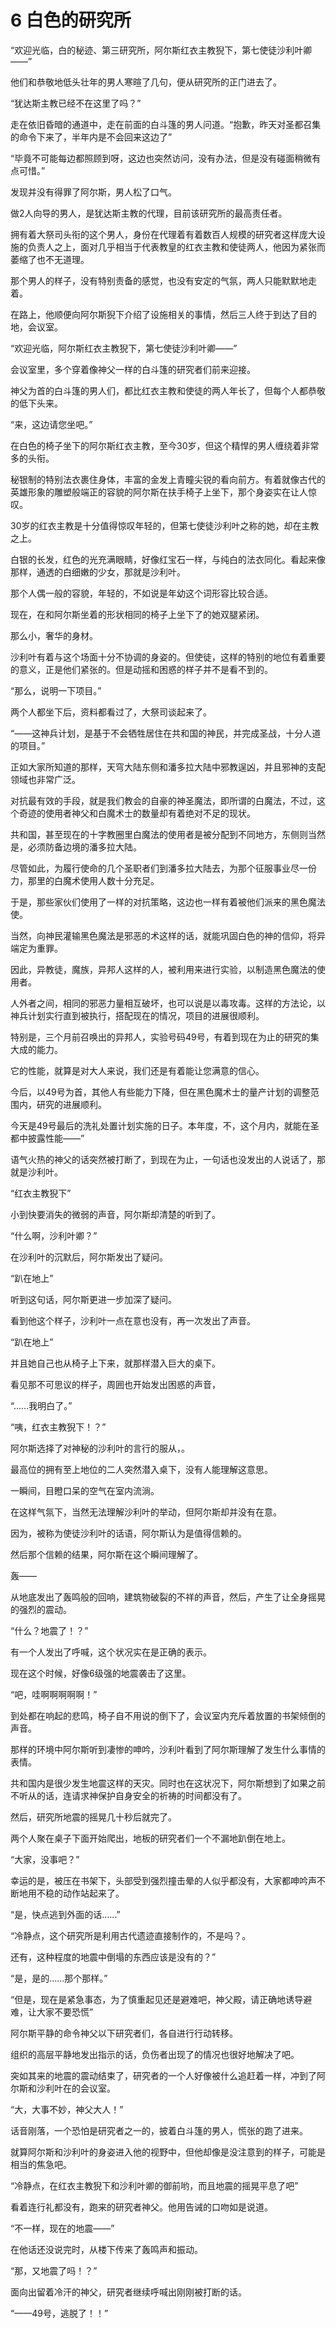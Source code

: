 # 6 白色的研究所

“欢迎光临，白的秘迹、第三研究所，阿尔斯红衣主教猊下，第七使徒沙利叶卿——”

他们和恭敬地低头壮年的男人寒暄了几句，便从研究所的正门进去了。

“犹达斯主教已经不在这里了吗？”

走在依旧昏暗的通道中，走在前面的白斗篷的男人问道。“抱歉，昨天对圣都召集的命令下来了，半年内是不会回来这边了”

“毕竟不可能每边都照顾到呀，这边也突然访问，没有办法，但是没有碰面稍微有点可惜。”

发现并没有得罪了阿尔斯，男人松了口气。

做2人向导的男人，是犹达斯主教的代理，目前该研究所的最高责任者。

拥有着大祭司头衔的这个男人，身份在代理着有着数百人规模的研究者这样庞大设施的负责人之上，面对几乎相当于代表教皇的红衣主教和使徒两人，他因为紧张而萎缩了也不无道理。

那个男人的样子，没有特别责备的感觉，也没有安定的气氛，两人只能默默地走着。

在路上，他顺便向阿尔斯猊下介绍了设施相关的事情，然后三人终于到达了目的地，会议室。

“欢迎光临，阿尔斯红衣主教猊下，第七使徒沙利叶卿——”

会议室里，多个穿着像神父一样的白斗篷的研究者们前来迎接。

神父为首的白斗篷的男人们，都比红衣主教和使徒的两人年长了，但每个人都恭敬的低下头来。

“来，这边请您坐吧。”

在白色的椅子坐下的阿尔斯红衣主教，至今30岁，但这个精悍的男人缠绕着非常多的头衔。

秘银制的特别法衣裹住身体，丰富的金发上青瞳尖锐的看向前方。有着就像古代的英雄形象的雕塑般端正的容貌的阿尔斯在扶手椅子上坐下，那个身姿实在让人惊叹。

30岁的红衣主教是十分值得惊叹年轻的，但第七使徒沙利叶之称的她，却在主教之上。

白银的长发，红色的光充满眼睛，好像红宝石一样，与纯白的法衣同化。看起来像那样，通透的白细嫩的少女，那就是沙利叶。

那个人偶一般的容貌，年轻的，不如说是年幼这个词形容比较合适。

现在，在和阿尔斯坐着的形状相同的椅子上坐下了的她双腿紧闭。

那么小，奢华的身材。

沙利叶有着与这个场面十分不协调的身姿的。但使徒，这样的特别的地位有着重要的意义，正是他们紧张的。但是动摇和困惑的样子并不是看不到的。

“那么，说明一下项目。”

两个人都坐下后，资料都看过了，大祭司谈起来了。

“——这神兵计划，是基于不会牺牲居住在共和国的神民，并完成圣战，十分人道的项目。”

正如大家所知道的那样，天穹大陆东侧和潘多拉大陆中邪教逞凶，并且邪神的支配领域也非常广泛。

对抗最有效的手段，就是我们教会的自豪的神圣魔法，即所谓的白魔法，不过，这个奇迹的使用者神父和白魔术士的数量却有着绝对不足的现状。

共和国，甚至现在的十字教圈里白魔法的使用者是被分配到不同地方，东侧则当然是，必须防备边境的潘多拉大陆。

尽管如此，为履行使命的几个圣职者们到潘多拉大陆去，为那个征服事业尽一份力，那里的白魔术使用人数十分充足。

于是，那些家伙们使用了一样的对抗策略，这边也一样有着被他们派来的黑色魔法使。

当然，向神民灌输黑色魔法是邪恶的术这样的话，就能巩固白色的神的信仰，将异端定为重罪。

因此，异教徒，魔族，异邦人这样的人，被利用来进行实验，以制造黑色魔法的使用者。

人外者之间，相同的邪恶力量相互破坏，也可以说是以毒攻毒。这样的方法论，以神兵计划实行直到被执行，搭配现在的情况，项目的进展很顺利。

特别是，三个月前召唤出的异邦人，实验号码49号，有着到现在为止的研究的集大成的能力。

它的性能，就算是对大人来说，我们还是有着能让您满意的信心。

今后，以49号为首，其他人有些能力下降，但在黑色魔术士的量产计划的调整范围内，研究的进展顺利。

今天是49号最后的洗礼处置计划实施的日子。本年度，不，这个月内，就能在圣都中披露性能——”

语气火热的神父的话突然被打断了，到现在为止，一句话也没发出的人说话了，那就是沙利叶。

“红衣主教猊下”

小到快要消失的微弱的声音，阿尔斯却清楚的听到了。

“什么啊，沙利叶卿？”

在沙利叶的沉默后，阿尔斯发出了疑问。

“趴在地上”

听到这句话，阿尔斯更进一步加深了疑问。

看到他这个样子，沙利叶一点在意也没有，再一次发出了声音。

“趴在地上”

并且她自己也从椅子上下来，就那样潜入巨大的桌下。

看见那不可思议的样子，周囲也开始发出困惑的声音，

“……我明白了。”

“咦，红衣主教猊下！？”

阿尔斯选择了对神秘的沙利叶的言行的服从，。

最高位的拥有至上地位的二人突然潜入桌下，没有人能理解这意思。

一瞬间，目瞪口呆的空气在室内流淌。

在这样气氛下，当然无法理解沙利叶的举动，但阿尔斯却并没有在意。

因为，被称为使徒沙利叶的话语，阿尔斯认为是值得信赖的。

然后那个信赖的结果，阿尔斯在这个瞬间理解了。

轰——

从地底发出了轰鸣般的回响，建筑物破裂的不祥的声音，然后，产生了让全身摇晃的强烈的震动。

“什么？地震了！？”

有一个人发出了呼喊，这个状况实在是正确的表示。

现在这个时候，好像6级强的地震袭击了这里。

“吧，哇啊啊啊啊啊！”

到处都在响起的悲鸣，椅子自不用说的倒下了，会议室内充斥着放置的书架倾倒的声音。

那样的环境中阿尔斯听到凄惨的呻吟，沙利叶看到了阿尔斯理解了发生什么事情的表情。

共和国内是很少发生地震这样的天灾。同时也在这状况下，阿尔斯想到了如果之前不听从的话，连请求神保护自身安全的祈祷的时间都没有了。

然后，研究所地震的摇晃几十秒后就完了。

两个人聚在桌子下面开始爬出，地板的研究者们一个不漏地趴倒在地上。

“大家，没事吧？”

幸运的是，被压在书架下，头部受到强烈撞击晕的人似乎都没有，大家都呻吟声不断地用不稳的动作站起来了。

“是，快点逃到外面的话……”

“冷静点，这个研究所是利用古代遗迹直接制作的，不是吗？。

还有，这种程度的地震中倒塌的东西应该是没有的？”

“是，是的……那个那样。”

“但是，现在是紧急事态，为了慎重起见还是避难吧，神父殿，请正确地诱导避难，让大家不要恐慌”

阿尔斯平静的命令神父以下研究者们，各自进行行动转移。

组织的高层平静地发出指示的话，负伤者出现了的情况也很好地解决了吧。

突如其来的地震的震动结束了，研究者的一个人好像被什么追赶着一样，冲到了阿尔斯和沙利叶在的会议室。

“大，大事不妙，神父大人！”

话音刚落，一个恐怕是研究者之一的，披着白斗篷的男人，慌张的跑了进来。

就算阿尔斯和沙利叶的身姿进入他的视野中，但他却像是没注意到的样子，可能是相当的焦急吧。

“冷静点，在红衣主教猊下和沙利叶卿的御前哟，而且地震的摇晃平息了吧”

看着连行礼都没有，跑来的研究者神父。他用告诫的口吻如是说道。

“不一样，现在的地震——”

在他话还没说完时，从楼下传来了轰鸣声和振动。

“那，又地震了吗！？”

面向出留着冷汗的神父，研究者继续呼喊出刚刚被打断的话。

“——49号，逃脱了！！”
